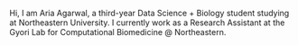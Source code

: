 Hi, I am Aria Agarwal, a third-year Data Science + Biology student studying at Northeastern University. 
I currently work as a Research Assistant at the Gyori Lab for Computational Biomedicine @ Northeastern. 

<!---
AriaAgarwal/AriaAgarwal is a ✨ special ✨ repository because its `README.md` (this file) appears on your GitHub profile.
You can click the Preview link to take a look at your changes.
--->
